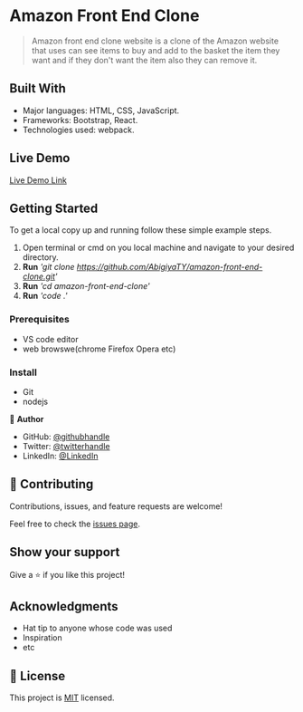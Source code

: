 # Amazon Front End Clone

> Amazon front end clone website is a clone of the Amazon website that uses can see items to buy and add to the basket the item they want and if they don't want the item also they can remove it.

## Built With

- Major languages: HTML, CSS, JavaScript.
- Frameworks: Bootstrap, React.
- Technologies used: webpack.

## Live Demo 

[Live Demo Link](https://clone-by-abigiya.firebaseapp.com/)


## Getting Started

To get a local copy up and running follow these simple example steps.
1. Open terminal or cmd on you local machine and navigate to your desired directory.
2. **Run**    *'git clone https://github.com/AbigiyaTY/amazon-front-end-clone.git'*
3. **Run**   *'cd amazon-front-end-clone'*
4. **Run**   *'code .'*


### Prerequisites
* VS code editor
* web browswe(chrome Firefox Opera etc)

### Install
* Git 
* nodejs 


👤 **Author**

* GitHub: [@githubhandle](https://github.com/AbigiyaTY)
* Twitter: [@twitterhandle](https://twitter.com/AbigiyaTY)
* LinkedIn: [@LinkedIn](https://www.linkedin.com/in/abigiya-tadesse-6a0052234)


## 🤝 Contributing

Contributions, issues, and feature requests are welcome!

Feel free to check the [issues page](../../issues/).

## Show your support

Give a ⭐️ if you like this project!

## Acknowledgments

- Hat tip to anyone whose code was used
- Inspiration
- etc

## 📝 License

This project is [MIT](./MIT.md) licensed.
